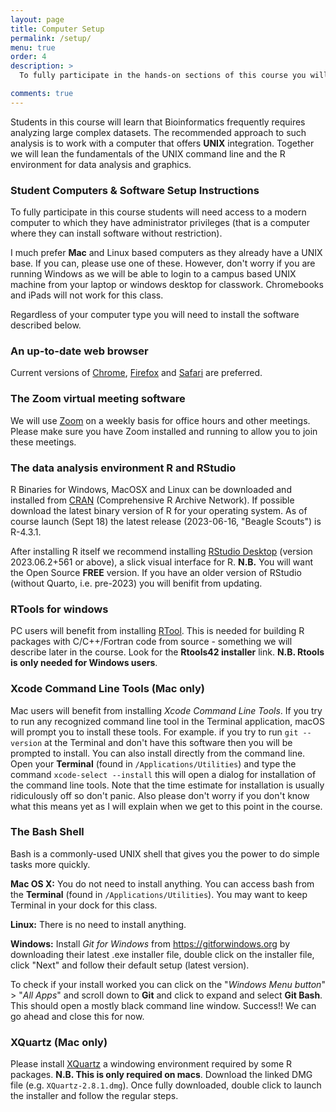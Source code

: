 ```yaml
---
layout: page
title: Computer Setup 
permalink: /setup/
menu: true
order: 4
description: > 
  To fully participate in the hands-on sections of this course you will need access to the software described below on your **own laptop**. Note that you may need Administrator privileges/permissions to install some of these.

comments: true
---
```


Students in this course will learn that Bioinformatics frequently requires analyzing large complex datasets. The recommended approach to such analysis is to work with a computer that offers **UNIX** integration. Together we will lean the fundamentals of the UNIX command line and the R environment for data analysis and graphics.


### Student Computers & Software Setup Instructions
To fully participate in this course students will need access to a modern computer to which they have administrator privileges (that is a computer where they can install software without restriction).  

I much prefer **Mac** and Linux based computers as they already have a UNIX base.  If you can, please use one of these.  However, don't worry if you are running Windows as we will be able to login to a campus based UNIX machine from your laptop or windows desktop for classwork. Chromebooks and iPads will not work for this class.

Regardless of your computer type you will need to install the software described below.

### An up-to-date **web browser** 
Current versions of [Chrome](https://www.google.com/chrome/), [Firefox](http://www.mozilla.org/firefox/) and [Safari](Safari) are preferred.

### The Zoom virtual meeting software  
We will use [Zoom](https://ucsd.zoom.us) on a weekly basis for office hours and other meetings. Please make sure you have Zoom installed and running to allow you to join these meetings.   

### The data analysis environment **R** and **RStudio**
R Binaries for Windows, MacOSX and Linux can be downloaded and installed from [CRAN](http://cran.r-project.org/index.html) (Comprehensive R Archive Network). If possible download the latest binary version of R for your operating system. As of course launch (Sept 18) the latest release (2023-06-16, "Beagle Scouts") is R-4.3.1.  

After installing R itself we recommend installing [RStudio Desktop](https://www.rstudio.com/products/rstudio/download/#download) (version 2023.06.2+561 or above), a slick visual interface for R. **N.B.** You will want the Open Source **FREE** version. If you have an older version of RStudio (without Quarto, i.e. pre-2023) you will benifit from updating.

### RTools for windows
PC users will benefit from installing [RTool](https://cran.r-project.org/bin/windows/Rtools/). This is needed for building R packages with C/C++/Fortran code from source - something we will describe later in the course. Look for the **Rtools42 installer** link. **N.B. Rtools is only needed for Windows users**.  


### Xcode Command Line Tools (Mac only)
Mac users will benefit from installing *Xcode Command Line Tools*. If you try to run any recognized command line tool in the Terminal application, macOS will prompt you to install these tools. For example. if you try to run `git --version` at the Terminal and don't have this software then you will be prompted to install. You can also install directly from the command line. Open your **Terminal** (found in `/Applications/Utilities`) and type the command `xcode-select --install` this will open a dialog for installation of the command line tools. Note that the time estimate for installation is usually ridiculously off so don't panic.  Also please don't worry if you don't know what this means yet as I will explain when we get to this point in the course.  


### The Bash Shell
Bash is a commonly-used UNIX shell that gives you the power to do simple tasks more quickly.

**Mac OS X:** You do not need to install anything. You can access bash from the **Terminal** (found in `/Applications/Utilities`). You may want to keep Terminal in your dock for this class.

**Linux:** There is no need to install anything.

**Windows:** Install *Git for Windows* from <https://gitforwindows.org> by downloading their latest .exe installer file, double click on the installer file, click "Next" and follow their default setup (latest version).  

To check if your install worked you can click on the "*Windows Menu button*" > "*All Apps*" and scroll down to **Git** and click to expand and select **Git Bash**. This should open a mostly black command line window. Success!! We can go ahead and close this for now.    



### XQuartz (Mac only)
Please install [XQuartz](https://www.xquartz.org) a windowing environment required by some R packages. **N.B. This is only required on macs**. Download the linked DMG file (e.g. `XQuartz-2.8.1.dmg`). Once fully downloaded, double click to launch the installer and follow the regular steps.



<!-- 
### Python
I am adding this here for others as I (Barry) will not use this for my first week. Others can uncomment and add whatever they want here: 

 Install the `Miniconda` package manager, which is highly recommended for python users and can also be used to manage your R dependencies. Miniconda philosophy is built around conda environments, which correspond to closed containers where all the versions of the different python/R dependencies are fixed. This structure highly benefits the reproducibility of the code, as each analysis can be done with an exclusively dedicated environment, which will not change any dependency version, even though the general python installation of the computer or a particular package is updated. **Please note that Miniconda installation differs between macOS and Windows users**.


```
# Install Miniconda
## macOS (Intel)
system('wget https://repo.anaconda.com/miniconda/Miniconda3-latest-MacOSX-x86_64.sh')
system('bash Miniconda3-latest-MacOSX-x86_64.sh')

## macOS (Apple M1)
system('wget https://repo.anaconda.com/miniconda/Miniconda3-latest-MacOSX-arm64.sh')
system('Miniconda3-latest-MacOSX-arm64.sh')

## Windows
# Download https://repo.anaconda.com/miniconda/Miniconda3-latest-Windows-x86_64.exe
```



--> 


  

